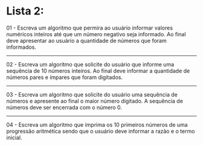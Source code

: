 # Lista 2:

01 - Escreva um algoritmo que permira ao usuário informar valores numéricos inteiros até que um número negativo seja informado. Ao final deve apresentar ao usuário a quantidade de números que foram informados.

---
02 - Escreva um algoritmo que solicite do usuário que informe uma sequência de 10 números inteiros. Ao final deve informar a quantidade de números pares e ímpares que foram digitados.

---
03 - Escreva um algoritmo que solicite do usuário uma sequência de números e apresente ao final o maior número digitado. A sequência de números deve ser encerrada com o número 0.

---
04 - Escreva um algoritmo que imprima os 10 primeiros números de uma progressão aritmética sendo que o usuário deve informar a razão e o termo inicial.